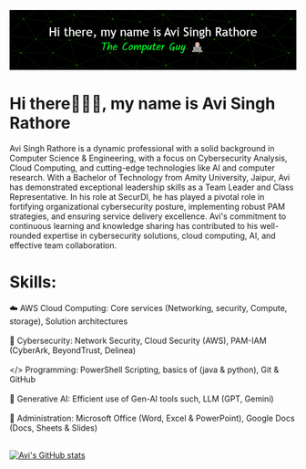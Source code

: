 [![Avi's GitHub stats](https://github.com/ComputersAviSR/ComputersAviSR/blob/main/github-header-image.png)]([https://github.com/ComputersAviSR]/github-readme-stats)

# Hi there👨🏻‍💻, my name is Avi Singh Rathore

Avi Singh Rathore is a dynamic professional with a solid background in Computer Science & Engineering, with a focus on Cybersecurity Analysis, Cloud Computing, and cutting-edge technologies like AI and computer research. With a Bachelor of Technology from Amity University, Jaipur, Avi has demonstrated exceptional leadership skills as a Team Leader and Class Representative. In his role at SecurDI, he has played a pivotal role in fortifying organizational cybersecurity posture, implementing robust PAM strategies, and ensuring service delivery excellence. Avi's commitment to continuous learning and knowledge sharing has contributed to his well-rounded expertise in cybersecurity solutions, cloud computing, AI, and effective team collaboration.

# Skills:
☁️ AWS Cloud Computing: Core services (Networking, security, Compute, storage), Solution architectures <br> <br>
🔐 Cybersecurity: Network Security, Cloud Security (AWS), PAM-IAM (CyberArk, BeyondTrust, Delinea) <br> <br>
</> Programming: PowerShell Scripting, basics of (java & python), Git & GitHub <br> <br>
🧠 Generative AI: Efficient use of Gen-AI tools such, LLM (GPT, Gemini) <br> <br>
💼 Administration: Microsoft Office (Word, Excel & PowerPoint), Google Docs (Docs, Sheets & Slides) <br> <br>

[![Avi's GitHub stats](https://github-readme-stats.vercel.app/api?username=ComputersAviSR)]([https://github.com/ComputersAviSR]/github-readme-stats)
